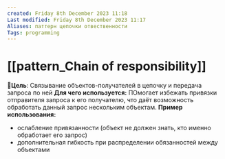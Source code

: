 ```yaml
---
created: Friday 8th December 2023 11:18
Last modified: Friday 8th December 2023 11:17
Aliases: паттерн цепочки отвественности
Tags: programming
---
```


# [[pattern_Chain of responsibility]]

📌**Цель**: Связывание объектов-получателей в цепочку и передача запроса по ней
**Для чего используется:** ПОмогает избежать привязки отправителя запроса к его получателю, что даёт возможность обработать данный запрос нескольким объектам.
**Пример использования:** 
- ослабление привязанности (объект не должен знать, кто именно обработает его запрос)
- дополнительная гибкость при распределении обязанностей между объектами

